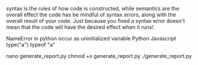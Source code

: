 syntax is the rules of how code is constructed, while semantics are the overall effect the code has
be mindful of syntax errors, along with the overall result of your code. Just because you fixed a syntax error doesn't mean that the code will have the desired effect when it runs! 


NameError in python occur as uninitialized variable
Python                                          Javascript
type("a")                                        typeof "a"

nano generate_report.py
chmod +x generate_report.py
./generate_report.py